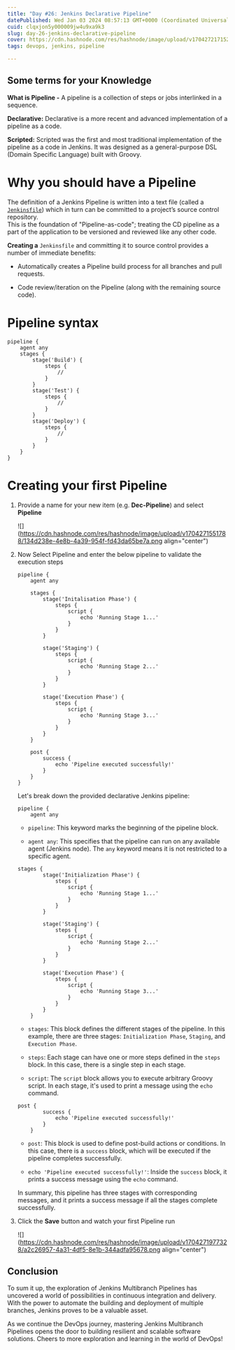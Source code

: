 ```yaml
---
title: "Day #26: Jenkins Declarative Pipeline"
datePublished: Wed Jan 03 2024 08:57:13 GMT+0000 (Coordinated Universal Time)
cuid: clqxjon5y000009jw4u9xa9k3
slug: day-26-jenkins-declarative-pipeline
cover: https://cdn.hashnode.com/res/hashnode/image/upload/v1704272171529/e13994dd-6cc3-4d9a-a0eb-78c900a78509.webp
tags: devops, jenkins, pipeline

---
```


## Some terms for your Knowledge

**What is Pipeline -** A pipeline is a collection of steps or jobs interlinked in a sequence.

**Declarative:** Declarative is a more recent and advanced implementation of a pipeline as a code.

**Scripted:** Scripted was the first and most traditional implementation of the pipeline as a code in Jenkins. It was designed as a general-purpose DSL (Domain Specific Language) built with Groovy.

# Why you should have a Pipeline

The definition of a Jenkins Pipeline is written into a text file (called a [`Jenkinsfile`](https://www.jenkins.io/doc/book/pipeline/jenkinsfile)) which in turn can be committed to a project’s source control repository.  
This is the foundation of "Pipeline-as-code"; treating the CD pipeline as a part of the application to be versioned and reviewed like any other code.

**Creating a** `Jenkinsfile` and committing it to source control provides a number of immediate benefits:

* Automatically creates a Pipeline build process for all branches and pull requests.
    
* Code review/iteration on the Pipeline (along with the remaining source code).
    

# Pipeline syntax

```abap
pipeline {
    agent any
    stages {
        stage('Build') {
            steps {
                //
            }
        }
        stage('Test') {
            steps {
                //
            }
        }
        stage('Deploy') {
            steps {
                //
            }
        }
    }
}
```

# **Creating your first Pipeline**

1. Provide a name for your new item (e.g. **Dec-Pipeline**) and select **Pipeline**
    
    ![](https://cdn.hashnode.com/res/hashnode/image/upload/v1704271551788/134d238e-4e8b-4a39-954f-fd43da65be7a.png align="center")
    
2. Now Select Pipeline and enter the below pipeline to validate the execution steps
    
    ```abap
    pipeline {
        agent any
    
        stages {
            stage('Initalisation Phase') {
                steps {
                    script {
                        echo 'Running Stage 1...'
                    }
                }
            }
    
            stage('Staging') {
                steps {
                    script {
                        echo 'Running Stage 2...'
                    }
                }
            }
    
            stage('Execution Phase') {
                steps {
                    script {
                        echo 'Running Stage 3...'
                    }
                }
            }
        }
    
        post {
            success {
                echo 'Pipeline executed successfully!'
            }
        }
    }
    ```
    
    Let's break down the provided declarative Jenkins pipeline:
    
    ```abap
    pipeline {
        agent any
    ```
    
    * `pipeline`: This keyword marks the beginning of the pipeline block.
        
    * `agent any`: This specifies that the pipeline can run on any available agent (Jenkins node). The `any` keyword means it is not restricted to a specific agent.
        
    
    ```abap
    stages {
            stage('Initialization Phase') {
                steps {
                    script {
                        echo 'Running Stage 1...'
                    }
                }
            }
    
            stage('Staging') {
                steps {
                    script {
                        echo 'Running Stage 2...'
                    }
                }
            }
    
            stage('Execution Phase') {
                steps {
                    script {
                        echo 'Running Stage 3...'
                    }
                }
            }
        }
    ```
    
    * `stages`: This block defines the different stages of the pipeline. In this example, there are three stages: `Initialization Phase`, `Staging`, and `Execution Phase`.
        
    * `steps`: Each stage can have one or more steps defined in the `steps` block. In this case, there is a single step in each stage.
        
    * `script`: The `script` block allows you to execute arbitrary Groovy script. In each stage, it's used to print a message using the `echo` command.
        
    
    ```abap
    post {
            success {
                echo 'Pipeline executed successfully!'
            }
        }
    ```
    
    * `post`: This block is used to define post-build actions or conditions. In this case, there is a `success` block, which will be executed if the pipeline completes successfully.
        
    * `echo 'Pipeline executed successfully!'`: Inside the `success` block, it prints a success message using the `echo` command.
        
    
    In summary, this pipeline has three stages with corresponding messages, and it prints a success message if all the stages complete successfully.
    
3. Click the **Save** button and watch your first Pipeline run
    
    ![](https://cdn.hashnode.com/res/hashnode/image/upload/v1704271977328/a2c26957-4a31-4df5-8e1b-344adfa95678.png align="center")
    

## Conclusion

To sum it up, the exploration of Jenkins Multibranch Pipelines has uncovered a world of possibilities in continuous integration and delivery. With the power to automate the building and deployment of multiple branches, Jenkins proves to be a valuable asset.

As we continue the DevOps journey, mastering Jenkins Multibranch Pipelines opens the door to building resilient and scalable software solutions. Cheers to more exploration and learning in the world of DevOps!